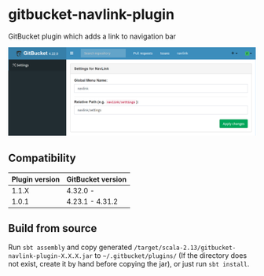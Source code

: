 # gitbucket-navlink-plugin
GitBucket plugin which adds a link to navigation bar

![NavLink settings](images/navlink.png)

## Compatibility

Plugin version | GitBucket version
:--------------|:--------------------
1.1.X          | 4.32.0 -
1.0.1          | 4.23.1 - 4.31.2

## Build from source

Run `sbt assembly` and copy generated `/target/scala-2.13/gitbucket-navlink-plugin-X.X.X.jar` to `~/.gitbucket/plugins/` (If the directory does not exist, create it by hand before copying the jar), or just run `sbt install`.